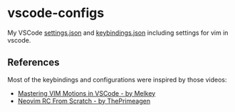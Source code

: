# vscode-configs

My VSCode [settings.json](settings.json) and [keybindings.json](keybindings.json) including settings for vim in vscode.

## References

Most of the keybindings and configurations were inspired by those videos:

- [Mastering VIM Motions in VSCode - by Melkey](https://youtu.be/GST8we5uABo?si=UxXoUs68I7NEm4e7)
- [Neovim RC From Scratch - by ThePrimeagen](https://www.youtube.com/watch?v=w7i4amO_zaE&t=1464s)
